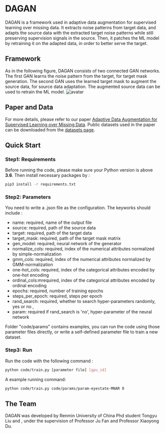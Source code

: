 # DAGAN
DAGAN is a framework used in adaptive data augmentation for supervised learning over missing data. It extracts noise patterns from target data, and adapts the source data with the extracted target noise patterns while still preserving supervision signals in the source. Then, it patches the ML model by
retraining it on the adapted data, in order to better serve the target.

## Framework
As in the following figure, DAGAN consists of two connected GAN networks. The first GAN learns the noise pattern from the target, for target mask generation. The second GAN uses the learned target mask to augment the source data, for source data adaptation. The augmented source data can be used to retrain the ML model.
![avatar](https://github.com/ruclty/dagan/blob/master/figs/architecture.jpg)

## Paper and Data
For more details, please refer to our paper [Adaptive Data Augmentation for Supervised Learning over Missing Data](). Public datasets used in the paper can be downloaded from the [datasets page](https://github.com/ruc-datalab/dagan/tree/main/dataset).

## Quick Start
### Step1: Requirements
Before running the code, please make sure your Python version is above **3.6**.
Then install necessary packages by :
```sh
pip3 install -r requirements.txt
```

### Step2: Parameters
 You need to write a .json file as the configuration. The keyworks should include :

 - name: required, name of the output file 
 - source: required, path of the source data 
 - target: required, path of the target data 
 - target_mask: required, path of the target mask matrix
 - gen_model: required, neural network of the generator
 - normalize_cols: required, index of the numerical attributes normalized by simple-normalization 
 - gmm_cols: required, index of the numerical attributes normalized by GMM-normalization 
 - one-hot_cols: required, index of the categorical attributes encoded by one-hot encoding 
 - ordinal_cols:mrequired, index of the categorical attributes encoded by ordinal encoding 
 - epochs: required, number of training epochs 
 - steps_per_epoch: required, steps per epoch
 - rand_search: required, whether to search hyper-parameters randomly, yes or no ,
 - param: required if rand_search is 'no', hyper-parameter of the neural network  

Folder "code/params" contains examples, you can run the code using those parameter files directly, or write a self-defined parameter file to train a new dataset.

### Step3: Run
Run the code with the following command :
```sh
python code/train.py [parameter file] [gpu_id]
```
A example running command:
```sh
python code/train.py code/params/param-eyestate-MNAR 0
```

## The Team
DAGAN was developed by Renmin University of China Phd student Tongyu Liu and , under the supervision of Professor Ju Fan and Professor Xiaoyong Du.

